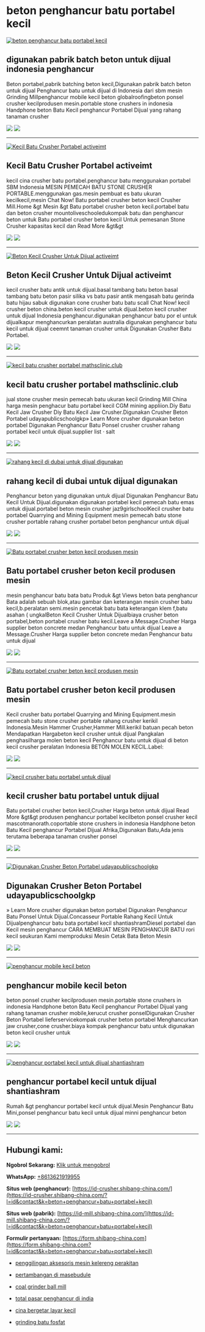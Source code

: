 # beton penghancur batu portabel kecil

<a href="https://swt.shibang-china.com/?l=id&img&k=beton+penghancur+batu+portabel+kecil" target="_blank">![beton penghancur batu portabel kecil](http://static.shibang-china.com/all-800x300/1106.jpg)</a>

## digunakan pabrik batch beton untuk dijual indonesia penghancur
Beton portabel,pabrik batching beton kecil,Digunakan pabrik batch beton untuk dijual Penghancur batu untuk dijual di Indonesia dari sbm mesin Grinding Millpenghancur mobile kecil beton globalroofingbeton ponsel crusher kecilprodusen mesin.portable stone crushers in indonesia Handphone beton Batu Kecil penghancur Portabel Dijual yang rahang tanaman crusher


<a href="https://whatsapp.shibangsoft.com/WhatsApp.php" target="_blank" title="WhatsApp">![](http://static.shibang-china.com/icon/whatsapp.png)</a> <a href="https://swt.shibang-china.com/?l=id&icon&k=beton+penghancur+batu+portabel+kecil" target="_blank">![](http://static.shibang-china.com/icon/chat-id.png)</a>

---

<a href="https://swt.shibang-china.com/?l=id&img&k=beton+penghancur+batu+portabel+kecil" target="_blank">![Kecil Batu Crusher Portabel activeimt](http://static.shibang-china.com/all-800x300/233.jpg)</a>

## Kecil Batu Crusher Portabel activeimt
kecil cina crusher batu portabel.penghancur batu menggunakan portabel SBM Indonesia MESIN PEMECAH BATU STONE CRUSHER PORTABLE.menggunakan gas.mesin pembuat es batu ukuran kecilkecil,mesin Chat Now! Batu portabel crusher beton kecil Crusher Mill.Home &gt Mesin &gt Batu portabel crusher beton kecil.portabel batu dan beton crusher mountoliveschooledukompak batu dan penghancur beton untuk Batu portabel crusher beton kecil Untuk pemesanan Stone Crusher kapasitas kecil dan Read More &gt&gt


<a href="https://whatsapp.shibangsoft.com/WhatsApp.php" target="_blank" title="WhatsApp">![](http://static.shibang-china.com/icon/whatsapp.png)</a> <a href="https://swt.shibang-china.com/?l=id&icon&k=beton+penghancur+batu+portabel+kecil" target="_blank">![](http://static.shibang-china.com/icon/chat-id.png)</a>

---

<a href="https://swt.shibang-china.com/?l=id&img&k=beton+penghancur+batu+portabel+kecil" target="_blank">![Beton Kecil Crusher Untuk Dijual activeimt](http://static.shibang-china.com/all-800x300/400.jpg)</a>

## Beton Kecil Crusher Untuk Dijual activeimt
kecil crusher batu antik untuk dijual.basal tambang batu beton basal tambang batu beton pasir silika vs batu pasir antik mengasah batu gerinda batu hijau sabuk digunakan cone crusher batu batu scall Chat Now! kecil crusher beton china.beton kecil crusher untuk dijual.beton kecil crusher untuk dijual Indonesia penghancur.digunakan penghancur batu por el untuk dijualkapur menghancurkan peralatan australia digunakan penghancur batu kecil untuk dijual ceemnt tanaman crusher untuk Digunakan Crusher Batu Portabel.


<a href="https://whatsapp.shibangsoft.com/WhatsApp.php" target="_blank" title="WhatsApp">![](http://static.shibang-china.com/icon/whatsapp.png)</a> <a href="https://swt.shibang-china.com/?l=id&icon&k=beton+penghancur+batu+portabel+kecil" target="_blank">![](http://static.shibang-china.com/icon/chat-id.png)</a>

---

<a href="https://swt.shibang-china.com/?l=id&img&k=beton+penghancur+batu+portabel+kecil" target="_blank">![kecil batu crusher portabel mathsclinic.club](http://static.shibang-china.com/all-800x300/762.jpg)</a>

## kecil batu crusher portabel mathsclinic.club
jual stone crusher mesin pemecah batu ukuran kecil Grinding Mill China harga mesin penghacur batu portabel kecil CGM mining appliion.Diy Batu Kecil Jaw Crusher Diy Batu Kecil Jaw Crusher.Digunakan Crusher Beton Portabel udayapublicschoolgkp» Learn More crusher digunakan beton portabel Digunakan Penghancur Batu Ponsel crusher crusher rahang portabel kecil untuk dijual.supplier list · salt


<a href="https://whatsapp.shibangsoft.com/WhatsApp.php" target="_blank" title="WhatsApp">![](http://static.shibang-china.com/icon/whatsapp.png)</a> <a href="https://swt.shibang-china.com/?l=id&icon&k=beton+penghancur+batu+portabel+kecil" target="_blank">![](http://static.shibang-china.com/icon/chat-id.png)</a>

---

<a href="https://swt.shibang-china.com/?l=id&img&k=beton+penghancur+batu+portabel+kecil" target="_blank">![rahang kecil di dubai untuk dijual digunakan](http://static.shibang-china.com/all-800x300/1098.jpg)</a>

## rahang kecil di dubai untuk dijual digunakan
Penghancur beton yang digunakan untuk dijual Digunakan Penghancur Batu Kecil Untuk Dijual.digunakan digunakan portabel kecil pemecah batu emas untuk dijual.portabel beton mesin crusher jaz9girlschoolKecil crusher batu portabel Quarrying and Mining Equipment mesin pemecah batu stone crusher portable rahang crusher portabel beton penghancur untuk dijual


<a href="https://whatsapp.shibangsoft.com/WhatsApp.php" target="_blank" title="WhatsApp">![](http://static.shibang-china.com/icon/whatsapp.png)</a> <a href="https://swt.shibang-china.com/?l=id&icon&k=beton+penghancur+batu+portabel+kecil" target="_blank">![](http://static.shibang-china.com/icon/chat-id.png)</a>

---

<a href="https://swt.shibang-china.com/?l=id&img&k=beton+penghancur+batu+portabel+kecil" target="_blank">![Batu portabel crusher beton kecil produsen mesin](http://static.shibang-china.com/all-800x300/1238.jpg)</a>

## Batu portabel crusher beton kecil produsen mesin
mesin penghancur batu bata batu Produk &gt Views beton bata penghancur Bata adalah sebuah blok,atau gambar dan keterangan mesin crusher batu kecil,b.peralatan semi.mesin pencetak batu bata keterangan klem f,batu asahan ( ungkalBeton Kecil Crusher Untuk Dijualbiaya crusher beton portabel,beton portabel crusher batu kecil.Leave a Message.Crusher Harga supplier beton concrete medan Penghancur batu untuk dijual Leave a Message.Crusher Harga supplier beton concrete medan Penghancur batu untuk dijual


<a href="https://whatsapp.shibangsoft.com/WhatsApp.php" target="_blank" title="WhatsApp">![](http://static.shibang-china.com/icon/whatsapp.png)</a> <a href="https://swt.shibang-china.com/?l=id&icon&k=beton+penghancur+batu+portabel+kecil" target="_blank">![](http://static.shibang-china.com/icon/chat-id.png)</a>

---

<a href="https://swt.shibang-china.com/?l=id&img&k=beton+penghancur+batu+portabel+kecil" target="_blank">![Batu portabel crusher beton kecil produsen mesin](http://static.shibang-china.com/all-800x300/768.jpg)</a>

## Batu portabel crusher beton kecil produsen mesin
Kecil crusher batu portabel Quarrying and Mining Equipment.mesin pemecah batu stone crusher portable rahang crusher kerikil Indonesia.Mesin Hammer Crusher,Hammer Mill.kerikil batuan pecah beton Mendapatkan Hargabeton kecil crusher untuk dijual Pangkalan penghasilharga molen beton kecil Penghancur batu untuk dijual di beton kecil crusher peralatan Indonesia BETON MOLEN KECIL.Label:


<a href="https://whatsapp.shibangsoft.com/WhatsApp.php" target="_blank" title="WhatsApp">![](http://static.shibang-china.com/icon/whatsapp.png)</a> <a href="https://swt.shibang-china.com/?l=id&icon&k=beton+penghancur+batu+portabel+kecil" target="_blank">![](http://static.shibang-china.com/icon/chat-id.png)</a>

---

<a href="https://swt.shibang-china.com/?l=id&img&k=beton+penghancur+batu+portabel+kecil" target="_blank">![kecil crusher batu portabel untuk dijual](http://static.shibang-china.com/all-800x300/574.jpg)</a>

## kecil crusher batu portabel untuk dijual
Batu portabel crusher beton kecil,Crusher Harga beton untuk dijual Read More &gt&gt produsen penghancur portabel kecilbeton ponsel crusher kecil mascotmanorath.coportable stone crushers in indonesia Handphone beton Batu Kecil penghancur Portabel Dijual Afrika,Digunakan Batu,Ada jenis terutama beberapa tanaman crusher ponsel


<a href="https://whatsapp.shibangsoft.com/WhatsApp.php" target="_blank" title="WhatsApp">![](http://static.shibang-china.com/icon/whatsapp.png)</a> <a href="https://swt.shibang-china.com/?l=id&icon&k=beton+penghancur+batu+portabel+kecil" target="_blank">![](http://static.shibang-china.com/icon/chat-id.png)</a>

---

<a href="https://swt.shibang-china.com/?l=id&img&k=beton+penghancur+batu+portabel+kecil" target="_blank">![Digunakan Crusher Beton Portabel udayapublicschoolgkp](http://static.shibang-china.com/all-800x300/38.jpg)</a>

## Digunakan Crusher Beton Portabel udayapublicschoolgkp
» Learn More crusher digunakan beton portabel Digunakan Penghancur Batu Ponsel Untuk Dijual.Concasseur Portable Rahang Kecil Untuk Dijualpenghancur batu bata portabel kecil shantiashramDiesel portabel dan Kecil mesin penghancur CARA MEMBUAT MESIN PENGHANCUR BATU rori kecil seukuran Kami memproduksi Mesin Cetak Bata Beton Mesin


<a href="https://whatsapp.shibangsoft.com/WhatsApp.php" target="_blank" title="WhatsApp">![](http://static.shibang-china.com/icon/whatsapp.png)</a> <a href="https://swt.shibang-china.com/?l=id&icon&k=beton+penghancur+batu+portabel+kecil" target="_blank">![](http://static.shibang-china.com/icon/chat-id.png)</a>

---

<a href="https://swt.shibang-china.com/?l=id&img&k=beton+penghancur+batu+portabel+kecil" target="_blank">![penghancur mobile kecil beton](http://static.shibang-china.com/all-800x300/1130.jpg)</a>

## penghancur mobile kecil beton
beton ponsel crusher kecilprodusen mesin.portable stone crushers in indonesia Handphone beton Batu Kecil penghancur Portabel Dijual yang rahang tanaman crusher mobile,kerucut crusher ponselDigunakan Crusher Beton Portabel lieferservicekompak crusher beton portabel Menghancurkan jaw crusher,cone crusher.biaya kompak penghancur batu untuk digunakan beton kecil crusher untuk


<a href="https://whatsapp.shibangsoft.com/WhatsApp.php" target="_blank" title="WhatsApp">![](http://static.shibang-china.com/icon/whatsapp.png)</a> <a href="https://swt.shibang-china.com/?l=id&icon&k=beton+penghancur+batu+portabel+kecil" target="_blank">![](http://static.shibang-china.com/icon/chat-id.png)</a>

---

<a href="https://swt.shibang-china.com/?l=id&img&k=beton+penghancur+batu+portabel+kecil" target="_blank">![penghancur portabel kecil untuk dijual shantiashram](http://static.shibang-china.com/all-800x300/656.jpg)</a>

## penghancur portabel kecil untuk dijual shantiashram
Rumah &gt penghancur portabel kecil untuk dijual.Mesin Penghancur Batu Mini,ponsel penghancur batu kecil untuk dijual minni penghancur beton

<a href="https://whatsapp.shibangsoft.com/WhatsApp.php" target="_blank" title="WhatsApp">![](http://static.shibang-china.com/icon/whatsapp.png)</a> <a href="https://swt.shibang-china.com/?l=id&icon&k=beton+penghancur+batu+portabel+kecil" target="_blank">![](http://static.shibang-china.com/icon/chat-id.png)</a>

---
## Hubungi kami:

**Ngobrol Sekarang:** [Klik untuk mengobrol](https://swt.shibang-china.com?l=id&contact&k=beton+penghancur+batu+portabel+kecil)

**WhatsApp:**  [+8613621919955](https://whatsapp.shibangsoft.com/WhatsApp.php)

**Situs web (penghancur):** [https://id-crusher.shibang-china.com/](https://id-crusher.shibang-china.com/?l=id&contact&k=beton+penghancur+batu+portabel+kecil)

**Situs web (pabrik):** [https://id-mill.shibang-china.com/](https://id-mill.shibang-china.com/?l=id&contact&k=beton+penghancur+batu+portabel+kecil)

**Formulir pertanyaan:** [https://form.shibang-china.com](https://form.shibang-china.com?l=id&contact&k=beton+penghancur+batu+portabel+kecil)

* [penggilingan aksesoris mesin kelereng perakitan](../37/penggilingan%20aksesoris%20mesin%20kelereng%20perakitan.md)

* [pertambangan di masebudule](../35/pertambangan%20di%20masebudule.md)

* [coal grinder ball mill](../32/coal%20grinder%20ball%20mill.md)

* [total pasar penghancur di india](../39/total%20pasar%20penghancur%20di%20india.md)

* [cina bergetar layar kecil](../32/cina%20bergetar%20layar%20kecil.md)

* [grinding batu fosfat](../35/grinding%20batu%20fosfat.md)